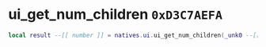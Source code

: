 # ui_get_num_children `0xD3C7AEFA`

```lua
local result --[[ number ]] = natives.ui.ui_get_num_children(_unk0 --[[ number ]])
```